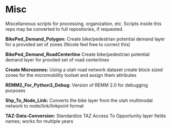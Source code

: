 # Misc
Miscellaneous scripts for processing, organization, etc. Scripts inside this repo may be converted to full repositories, if requested.


**BikePed_Demand_Polygon:**
Create bike/pedestrian potential demand layer for a provided set of zones (Nicole feel free to correct this)

**BikePed_Demand_RoadCenterline**
Create bike/pedestrian potential demand layer for provded set of road centerlines

**Create Microzones:**
Using a utah road network dataset create block sized zones for the micromobility toolset and assign them attributes

**REMM2_For_Python3_Debug:**
Version of REMM 2.0 for debugging purposes

**Shp_To_Node_Link:**
Converts the bike layer from the utah multimodal network to node/link/linkpoint  format 

**TAZ-Data-Conversion:**
Standardize TAZ Access To Opportunity layer fields names; works for multiple years
